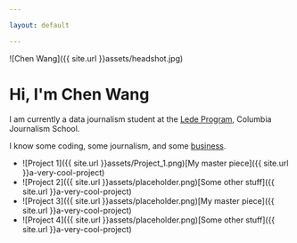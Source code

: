 ```yaml
---

layout: default

---
```

![Chen Wang]({{ site.url }}assets/headshot.jpg)

# Hi, I'm Chen Wang

I am currently a data journalism student at the [Lede Program](http://ledeprogram.com), Columbia Journalism School.

I know some coding, some journalism, and some [business](http://www.rotman.utoronto.ca/Degrees/MastersPrograms/MBAPrograms/FullTimeMBA). 


* ![Project 1]({{ site.url }}assets/Project_1.png)[My master piece]({{ site.url }}a-very-cool-project)
* ![Project 2]({{ site.url }}assets/placeholder.png)[Some other stuff]({{ site.url }}a-very-cool-project)
* ![Project 3]({{ site.url }}assets/placeholder.png)[My master piece]({{ site.url }}a-very-cool-project)
* ![Project 4]({{ site.url }}assets/placeholder.png)[Some other stuff]({{ site.url }}a-very-cool-project)